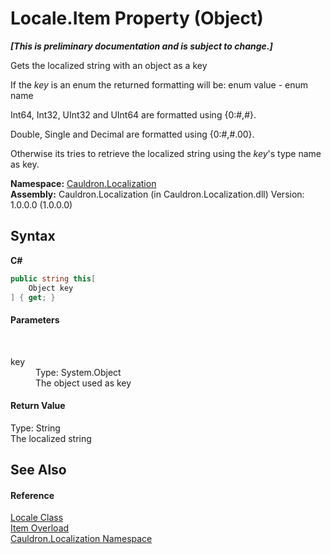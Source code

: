 # Locale.Item Property (Object)
 _**\[This is preliminary documentation and is subject to change.\]**_

Gets the localized string with an object as a key 

 If the *key* is an enum the returned formatting will be: enum value - enum name 

Int64, Int32, UInt32 and UInt64 are formatted using {0:#,#}. 

Double, Single and Decimal are formatted using {0:#,#.00}. 

 Otherwise its tries to retrieve the localized string using the *key*'s type name as key.

**Namespace:**&nbsp;<a href="N_Cauldron_Localization">Cauldron.Localization</a><br />**Assembly:**&nbsp;Cauldron.Localization (in Cauldron.Localization.dll) Version: 1.0.0.0 (1.0.0.0)

## Syntax

**C#**<br />
``` C#
public string this[
	Object key
] { get; }
```


#### Parameters
&nbsp;<dl><dt>key</dt><dd>Type: System.Object<br />The object used as key</dd></dl>

#### Return Value
Type: String<br />The localized string

## See Also


#### Reference
<a href="T_Cauldron_Localization_Locale">Locale Class</a><br /><a href="Overload_Cauldron_Localization_Locale_Item">Item Overload</a><br /><a href="N_Cauldron_Localization">Cauldron.Localization Namespace</a><br />